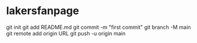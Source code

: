 # lakersfanpage

git init
git add README.md
git commit -m "first commit"
git branch -M main
git remote add origin URL
git push -u origin main
